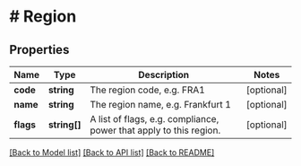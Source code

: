 # # Region

## Properties

Name | Type | Description | Notes
------------ | ------------- | ------------- | -------------
**code** | **string** | The region code, e.g. FRA1 | [optional]
**name** | **string** | The region name, e.g. Frankfurt 1 | [optional]
**flags** | **string[]** | A list of flags, e.g. compliance, power that apply to this region. | [optional]

[[Back to Model list]](../../README.md#models) [[Back to API list]](../../README.md#endpoints) [[Back to README]](../../README.md)

